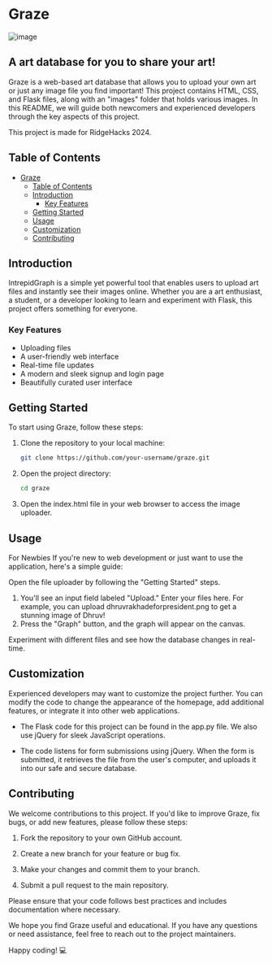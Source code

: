 # Graze

![image](https://github.com/pointySphere/graze/assets/140008493/5e501de4-8693-449f-a967-f6959f8cf54b)

## A art database for you to share your art!

Graze is a web-based art database that allows you to upload your own art or just any image file you find important! This project contains HTML, CSS, and Flask files, along with an "images" folder that holds various images. In this README, we will guide both newcomers and experienced developers through the key aspects of this project.

This project is made for RidgeHacks 2024.

## Table of Contents
- [Graze](#graze)
  - [Table of Contents](#table-of-contents)
  - [Introduction](#introduction)
    - [Key Features](#key-features)
  - [Getting Started](#getting-started)
  - [Usage](#usage)
  - [Customization](#customization)
  - [Contributing](#contributing)

## Introduction

IntrepidGraph is a simple yet powerful tool that enables users to upload art files and instantly see their images online. Whether you are a art enthusiast, a student, or a developer looking to learn and experiment with Flask, this project offers something for everyone.

### Key Features

- Uploading files
- A user-friendly web interface
- Real-time file updates
- A modern and sleek signup and login page
- Beautifully curated user interface

## Getting Started

To start using Graze, follow these steps:

1. Clone the repository to your local machine:

   ```bash
   git clone https://github.com/your-username/graze.git

2. Open the project directory:

    ```bash
    cd graze

3. Open the index.html file in your web browser to access the image uploader.

## Usage
For Newbies
If you're new to web development or just want to use the application, here's a simple guide:

Open the file uploader by following the "Getting Started" steps.

1. You'll see an input field labeled "Upload." Enter your files here. For example, you can upload dhruvrakhadeforpresident.png to get a stunning image of Dhruv!
2. Press the "Graph" button, and the graph will appear on the canvas.

Experiment with different files and see how the database changes in real-time.

## Customization
Experienced developers may want to customize the project further. You can modify the code to change the appearance of the homepage, add additional features, or integrate it into other web applications.

- The Flask code for this project can be found in the app.py file. We also use jQuery for sleek JavaScript operations.

- The code listens for form submissions using jQuery. When the form is submitted, it retrieves the file from the user's computer, and uploads it into our safe and secure database.

## Contributing
We welcome contributions to this project. If you'd like to improve Graze, fix bugs, or add new features, please follow these steps:

1. Fork the repository to your own GitHub account.

2. Create a new branch for your feature or bug fix.

3. Make your changes and commit them to your branch.

4. Submit a pull request to the main repository.

Please ensure that your code follows best practices and includes documentation where necessary.

We hope you find Graze useful and educational. If you have any questions or need assistance, feel free to reach out to the project maintainers.

Happy coding! 💻
